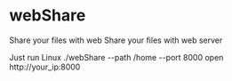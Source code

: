 # webShare
Share your files with web
Share your files with web server

Just run
Linux 
./webShare --path /home --port 8000
open http://your_ip:8000
